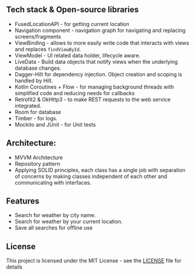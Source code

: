 ## Tech stack & Open-source libraries
  - FusedLocationAPI - for getting current location
  - Navigation component - navigation graph for navigating and replacing screens/fragments
  - ViewBinding - allows to more easily write code that interacts with views and replaces ```findViewById```.
  - ViewModel - UI related data holder, lifecycle aware.
  - LiveData - Build data objects that notify views when the underlying database changes.
  - Dagger-Hilt for dependency injection. Object creation and scoping is handled by Hilt.
  - Kotlin Coroutines + Flow - for managing background threads with simplified code and reducing needs for callbacks
  - Retrofit2 & OkHttp3 - to make REST requests to the web service integrated.
  - Room for database
  - Timber - for logs.
  - Mockito and JUnit - for Unit tests
 
## Architecture:
  - MVVM Architecture 
  - Repository pattern
  - Applying SOLID principles, each class has a single job with separation of concerns by making classes independent of each other and communicating with interfaces.

## Features
+ Search for weather by city name.
+ Search for weather by your current location.
+ Save all searches for offline use

## License
This project is licensed under the MIT License - see the [LICENSE](LICENSE) file for details
